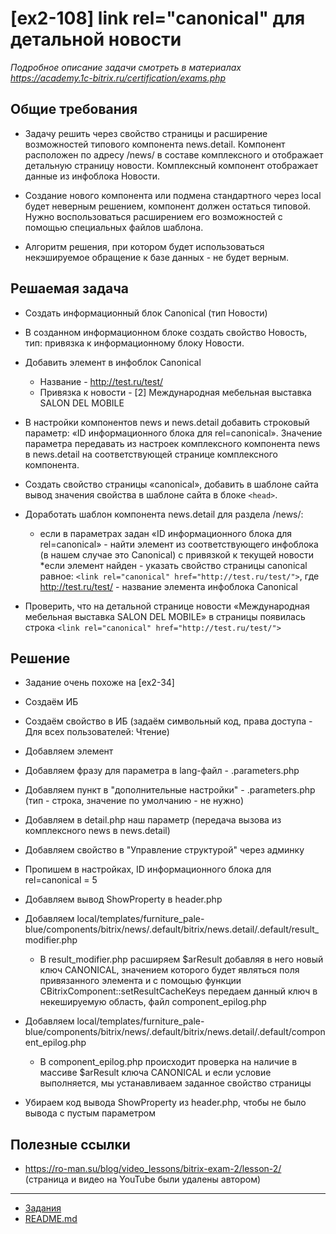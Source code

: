 # [ex2-108] link rel="canonical" для детальной новости

*Подробное описание задачи смотреть в материалах https://academy.1c-bitrix.ru/certification/exams.php*

## Общие требования

* Задачу решить через свойство страницы и расширение возможностей типового компонента news.detail. Компонент расположен по адресу /news/ в составе комплексного и отображает детальную страницу новости. Комплексный компонент отображает данные из инфоблока Новости.

* Создание нового компонента или подмена стандартного через local будет неверным решением, компонент должен остаться типовой. Нужно воспользоваться расширением его возможностей с помощью специальных файлов шаблона.

* Алгоритм решения, при котором будет использоваться некэшируемое обращение к базе данных - не будет верным.

## Решаемая задача

* Создать информационный блок Canonical (тип Новости)

* В созданном информационном блоке создать свойство Новость, тип: привязка к информационному блоку Новости.

* Добавить элемент в инфоблок Canonical
    * Название - http://test.ru/test/
    * Привязка к новости - [2] Международная мебельная выставка SALON DEL MOBILE

* В настройки компонентов news и news.detail добавить строковый параметр: «ID информационного блока для rel=canonical». Значение параметра передавать из настроек комплексного компонента news в news.detail на соответствующей странице комплексного компонента.

* Создать свойство страницы «canonical», добавить в шаблоне сайта вывод значения свойства в шаблоне сайта в блоке ```<head>```.

* Доработать шаблон компонента news.detail для раздела /news/:
    * если в параметрах задан «ID информационного блока для rel=canonical» - найти элемент из соответствующего инфоблока (в нашем случае это Canonical) с привязкой к текущей новости
    *если элемент найден - указать свойство страницы canonical равное: ```<link rel="canonical" href="http://test.ru/test/">```, где http://test.ru/test/ - название элемента инфоблока Canonical

* Проверить, что на детальной странице новости «Международная мебельная выставка SALON DEL MOBILE» в <head> страницы появилась строка ```<link rel="canonical" href="http://test.ru/test/">```

## Решение

* Задание очень похоже на [ex2-34]

* Создаём ИБ

* Создаём свойство в ИБ (задаём символьный код, права доступа - Для всех пользователей: Чтение)

* Добавляем элемент

* Добавляем фразу для параметра в lang-файл - .parameters.php

* Добавляем пункт в "дополнительные настройки" - .parameters.php (тип - строка, значение по умолчанию - не нужно)

* Добавляем в detail.php наш параметр (передача вызова из комплексного news в news.detail)

* Добавляем свойство в "Управление структурой" через админку

* Пропишем в настройках, ID информационного блока для rel=canonical = 5

* Добавляем вывод ShowProperty в header.php

* Добавляем local/templates/furniture_pale-blue/components/bitrix/news/.default/bitrix/news.detail/.default/result_modifier.php
    * В result_modifier.php расширяем $arResult добавляя в него новый ключ CANONICAL, значением которого будет являться поля привязанного элемента и с помощью функции CBitrixComponent::setResultCacheKeys передаем данный ключ в некешируемую область, файл component_epilog.php

* Добавляем local/templates/furniture_pale-blue/components/bitrix/news/.default/bitrix/news.detail/.default/component_epilog.php
    * В component_epilog.php происходит проверка на наличие в массиве $arResult ключа CANONICAL и если условие выполняется, мы устанавливаем заданное свойство страницы

* Убираем код вывода ShowProperty из header.php, чтобы не было вывода с пустым параметром

## Полезные ссылки

* https://ro-man.su/blog/video_lessons/bitrix-exam-2/lesson-2/ (страница и видео на YouTube были удалены автором)

____
* [Задания](tasks.md)
* [README.md](../../README.md)
